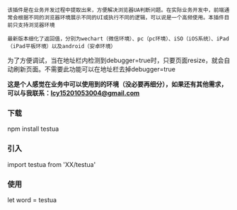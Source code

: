 `该插件是在业务开发过程中提取出来，方便解决浏览器UA判断问题。在实际业务开发中，前端通常会根据不同的浏览器环境展示不同的UI或执行不同的逻辑，可以说是一个高频使用。本插件目前只支持浏览器环境`

`最新版本细化了返回值，分别为wechart（微信环境）、pc（pc环境）、iSO（iOS系统）、iPad（iPad平板环境）以及android（安卓环境）`

为了方便调试，当在地址栏内检测到debugger=true时，只要页面resize，就会自动刷新页面。不需要此功能可以在地址栏去掉debugger=true

**这是个人感觉在业务中可以使用到的环境（没必要再细分），如果还有其他需求，可以与我联系：lcy15201053004@gmail.com**

### 下载
npm install testua

### 引入
import testua from 'XX/testua'

### 使用
let word = testua
